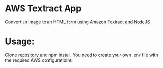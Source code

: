 # AWS Textract App
Convert an image to an HTML form using Amazon Textract and NodeJS

# Usage:
Clone repository and npm install. You need to create your own .env file with the required AWS configuratioins
